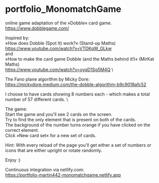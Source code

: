 # portfolio_MonomatchGame
online game adaptation of the »Dobble« card game. \
https://www.dobblegame.com/

Inspired by: \
»How does Dobble (Spot It) work?« (Stand-up Maths) \
https://www.youtube.com/watch?v=VTDKqW_GLkw  \
and \
»How to make the card game Dobble (and the Maths behind it!)« (MirKat Maths) \
https://www.youtube.com/watch?v=oyqD1Sg5M4Q  \

The Fano plane algorithm by Micky Dore: \
https://mickydore.medium.com/the-dobble-algorithm-b9c9018afc52

I choose to have cards showing 8 numbers each - which makes a total number of 57 different cards. \

The game: \
Start the game and you'll see 2 cards on the screen. \
Try to find the only element that is present on both of the cards. \
The background of the number turns orange if you have clicked on the correct element. \
Click »New card set« for a new set of cards. 

Hint: With every reload of the page you'll get either a set of numbers or icons that are either upright or rotate randomly. 

Enjoy :)

Continuous integration via netlify.com: \
https://portfolio-martin442-monomatchgame.netlify.app